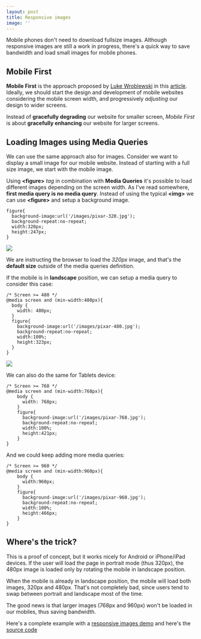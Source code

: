 ```yaml
---
layout: post
title: Responsive images
image: ''
---
```



Mobile phones don't need to download fullsize images. Although responsive images are still a work in progress, there's a quick way to save bandwidth and load small images for mobile phones.


Mobile First
------------

__Mobile First__ is the approach proposed by [Luke Wroblewski](http://www.lukew.com/ "Luke Wroblewski") 
in this [article](http://www.lukew.com/ff/entry.asp?933 "article"). Ideally, we should start the design 
and development of mobile websites considering the mobile screen width, and progressively _adjusting_
our design to wider screens.

Instead of **gracefully degrading** our website for smaller screen, _Mobile First_ is about 
**gracefully enhancing** our website for larger screens.


Loading Images using Media Queries
----------------------------------


We can use the same approach also for images. Consider we want to display a small image for our
mobile website. Instead of starting with a full size image, we start with the mobile image.

Using **\<figure\>** _tag_ in combination with **Media Queries** it's possible to load different 
images depending on the screen width. As I've read somewhere, **first media query is no media query**.
Instead of using the typical **\<img\>** we can use  **\<figure\>** and setup a background image. 

    figure{
      background-image:url('/images/pixar-320.jpg');
      background-repeat:no-repeat;  
      width:320px;
      height:247px;
    }
    
<div class="center">
  <img src="http://responsive-images.herokuapp.com/images/pixar-320.jpg"/>
</div>
    
We are instructing the browser to load the _320px_ image, and that's the **default size** outside of
the media queries definition.

If the mobile is in **landscape** position, we can setup a media query to consider this case:

    /* Screen >= 480 */
    @media screen and (min-width:480px){
      body {
        width: 480px;
      }
      figure{
        background-image:url('/images/pixar-480.jpg');
        background-repeat:no-repeat;    
        width:100%;
        height:323px;
      }
    }

<div class="center">
    <img src="http://responsive-images.herokuapp.com/images/pixar-480.jpg"/>
</div>


We can also do the same for Tablets device:


    /* Screen >= 768 */
    @media screen and (min-width:768px){
        body {
          width: 768px;
        }
        figure{
          background-image:url('/images/pixar-768.jpg');
          background-repeat:no-repeat;
          width:100%;
          height:421px;
        }    
    }
    
    
And we could keep adding more media queries:

    /* Screen >= 960 */
    @media screen and (min-width:960px){    
        body {
          width:960px;
        }
        figure{
          background-image:url('/images/pixar-960.jpg');
          background-repeat:no-repeat;      
          width:100%;
          height:466px;
        }
    }

Where's the trick?
------------------

This is a proof of concept, but it works nicely for Android or iPhone/iPad devices.
If the user will load the page in portrait mode (thus 320px), the 480px image is loaded only 
by rotating the mobile in landscape position. 

When the mobile is already in landscape position, the mobile will load both images, 
320px and 480px. That's not completely bad, since users tend to swap between portrait 
and landscape most of the time.

The good news is that larger images (768px and 960px) won't be loaded in our mobiles, thus
saving bandwidth.

Here's a complete example with a [responsive images demo](http://responsive-images.herokuapp.com/ "responsive images demo")
and here's the [source code](https://github.com/rosario/responsive-images "source code")
